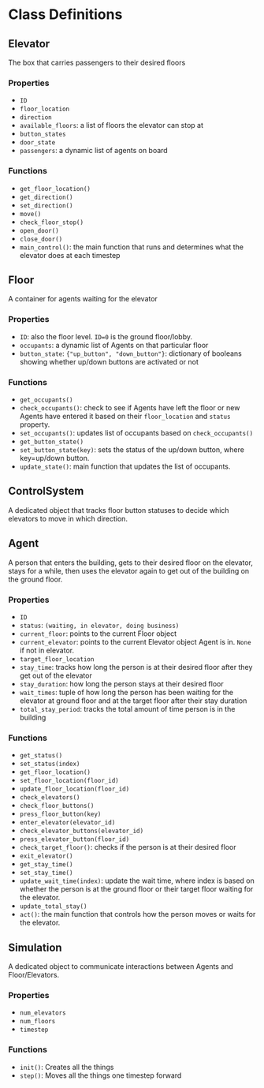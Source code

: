 # Class Definitions

## Elevator

The box that carries passengers to their desired floors

### Properties

 - `ID`
 - `floor_location`
 - `direction`
 - `available_floors`: a list of floors the elevator can stop at
 - `button_states`
 - `door_state`
 - `passengers`: a dynamic list of agents on board

### Functions
 - `get_floor_location()`
 - `get_direction()`
 - `set_direction()`
 - `move()`
 - `check_floor_stop()`
 - `open_door()`
 - `close_door()`
 - `main_control()`: the main function that runs and determines what the elevator does at each timestep


## Floor

A container for agents waiting for the elevator

### Properties

 - `ID`: also the floor level. `ID=0` is the ground floor/lobby.
 - `occupants`: a dynamic list of Agents on that particular floor
 - `button_state`: `{"up_button", "down_button"}`: dictionary of booleans showing whether up/down buttons are activated or not

### Functions

 - `get_occupants()`
 - `check_occupants()`: check to see if Agents have left the floor or new Agents have entered it based on their `floor_location` and `status` property.
 - `set_occupants()`: updates list of occupants based on `check_occupants()`
 - `get_button_state()`
 - `set_button_state(key)`: sets the status of the up/down button, where key=up/down button.
 - `update_state()`: main function that updates the list of occupants.

## ControlSystem

A dedicated object that tracks floor button statuses to decide which elevators to move in which direction.

## Agent 

A person that enters the building, gets to their desired floor on the elevator, stays for a while, then uses the elevator again to get out of the building on the ground floor.

### Properties
 
 - `ID`
 - `status`: `(waiting, in elevator, doing business)`
 - `current_floor`: points to the current Floor object
 - `current_elevator`: points to the current Elevator object Agent is in. `None` if not in elevator.
 - `target_floor_location`
 - `stay_time`: tracks how long the person is at their desired floor after they get out of the elevator
 - `stay_duration`: how long the person stays at their desired floor
 - `wait_times`: tuple of how long the person has been waiting for the elevator at ground floor and at the target floor after their stay duration
 - `total_stay_period`: tracks the total amount of time person is in the building

### Functions

 - `get_status()`
 - `set_status(index)`
 - `get_floor_location()`
 - `set_floor_location(floor_id)`
 - `update_floor_location(floor_id)`
 - `check_elevators()`
 - `check_floor_buttons()`
 - `press_floor_button(key)`
 - `enter_elevator(elevator_id)`
 - `check_elevator_buttons(elevator_id)`
 - `press_elevator_button(floor_id)`
 - `check_target_floor()`: checks if the person is at their desired floor
 - `exit_elevator()`
 - `get_stay_time()`
 - `set_stay_time()`
 - `update_wait_time(index)`: update the wait time, where index is based on whether the person is at the ground floor or their target floor waiting for the elevator.
 - `update_total_stay()`
 - `act()`: the main function that controls how the person moves or waits for the elevator.

## Simulation

A dedicated object to communicate interactions between Agents and Floor/Elevators.

### Properties

 - `num_elevators`
 - `num_floors`
 - `timestep`

### Functions
 - `init()`: Creates all the things
 - `step()`: Moves all the things one timestep forward